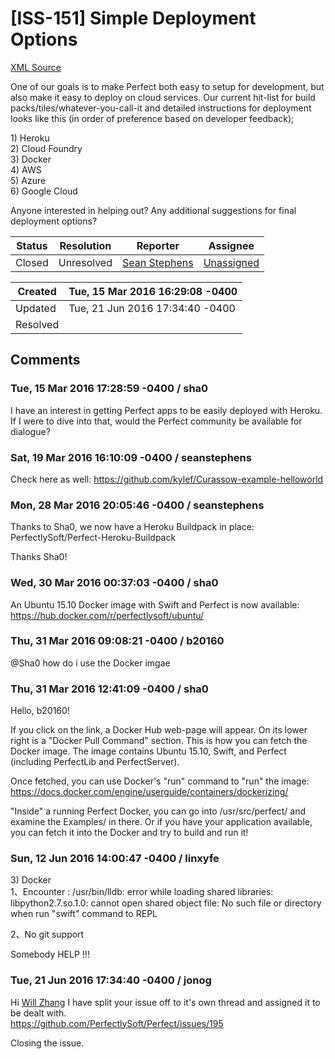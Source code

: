 # [ISS-151] Simple Deployment Options

[XML Source](../xml/ISS-151.xml)
<p><p>One of our goals is to make Perfect both easy to setup for development, but also make it easy to deploy on cloud services. Our current hit-list for build packs/tiles/whatever-you-call-it and detailed instructions for deployment looks like this (in order of preference based on developer feedback);</p>

<p>1) Heroku<br/>
2) Cloud Foundry<br/>
3) Docker<br/>
4) AWS<br/>
5) Azure<br/>
6) Google Cloud</p>

<p>Anyone interested in helping out? Any additional suggestions for final deployment options?</p></p>





Status|Resolution|Reporter|Assignee
------|----------|--------|--------
Closed|Unresolved|[Sean Stephens](seanstephens)|[Unassigned]($-1)





Created|Tue, 15 Mar 2016 16:29:08 -0400
-------|--------------
Updated|Tue, 21 Jun 2016 17:34:40 -0400
Resolved|


## Comments




### Tue, 15 Mar 2016 17:28:59 -0400 / sha0 

<p><p>I have an interest in getting Perfect apps to be easily deployed with Heroku.  If I were to dive into that, would the Perfect community be available for dialogue?</p></p>


### Sat, 19 Mar 2016 16:10:09 -0400 / seanstephens 

<p><p>Check here as well: <a href="https://github.com/kylef/Curassow-example-helloworld" class="external-link" rel="nofollow">https://github.com/kylef/Curassow-example-helloworld</a></p></p>


### Mon, 28 Mar 2016 20:05:46 -0400 / seanstephens 

<p><p>Thanks to Sha0, we now have a Heroku Buildpack in place: PerfectlySoft/Perfect-Heroku-Buildpack</p>

<p>Thanks Sha0!</p></p>


### Wed, 30 Mar 2016 00:37:03 -0400 / sha0 

<p><p>An Ubuntu 15.10 Docker image with Swift and Perfect is now available: <a href="https://hub.docker.com/r/perfectlysoft/ubuntu/" class="external-link" rel="nofollow">https://hub.docker.com/r/perfectlysoft/ubuntu/</a></p></p>


### Thu, 31 Mar 2016 09:08:21 -0400 / b20160 

<p><p>@Sha0 how do i use the Docker imgae</p></p>


### Thu, 31 Mar 2016 12:41:09 -0400 / sha0 

<p><p>Hello, b20160!</p>

<p>If you click on the link, a Docker Hub web-page will appear.  On its lower right is a "Docker Pull Command" section.  This is how you can fetch the Docker image.  The image contains Ubuntu 15.10, Swift, and Perfect (including PerfectLib and PerfectServer).</p>

<p>Once fetched, you can use Docker's "run" command to "run" the image: <a href="https://docs.docker.com/engine/userguide/containers/dockerizing/" class="external-link" rel="nofollow">https://docs.docker.com/engine/userguide/containers/dockerizing/</a></p>

<p>"Inside" a running Perfect Docker, you can go into /usr/src/perfect/ and examine the Examples/ in there.  Or if you have your application available, you can fetch it into the Docker and try to build and run it!</p></p>


### Sun, 12 Jun 2016 14:00:47 -0400 / linxyfe 

<p><p>3) Docker<br/>
1、Encounter : /usr/bin/lldb: error while loading shared libraries: libpython2.7.so.1.0: cannot open shared object file: No such file or directory<br/>
when run "swift" command to REPL</p>

<p>2、No git support</p>


<p>Somebody HELP !!!</p></p>


### Tue, 21 Jun 2016 17:34:40 -0400 / jonog 

<p><p>Hi <a href="http://jira.perfect.org:8080/secure/ViewProfile.jspa?name=linxyfe" class="user-hover" rel="linxyfe">Will Zhang</a> I have split your issue off to it's own thread and assigned it to be dealt with.<br/>
<a href="https://github.com/PerfectlySoft/Perfect/issues/195" class="external-link" rel="nofollow">https://github.com/PerfectlySoft/Perfect/issues/195</a></p>

<p>Closing the issue.</p></p>


